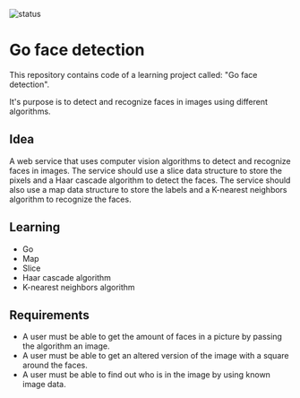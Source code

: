 ![status](https://badgen.net/static/status/planned/grey/)

# Go face detection

This repository contains code of a learning project called: "Go face detection".

It's purpose is to detect and recognize faces in images using different algorithms.

## Idea

A web service that uses computer vision algorithms to detect and recognize faces in images. The service should use a slice data structure to store the pixels and a Haar cascade algorithm to detect the faces. The service should also use a map data structure to store the labels and a K-nearest neighbors algorithm to recognize the faces.

## Learning

- Go
- Map
- Slice
- Haar cascade algorithm
- K-nearest neighbors algorithm

## Requirements

- A user must be able to get the amount of faces in a picture by passing the algorithm an image.
- A user must be able to get an altered version of the image with a square around the faces.
- A user must be able to find out who is in the image by using known image data.
